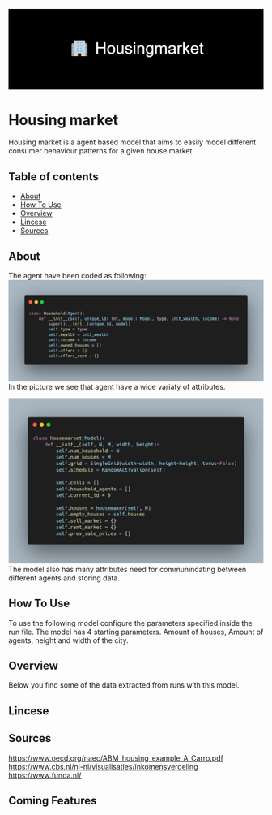 ![](doc/banner.png)

# Housing market


Housing market is a agent based model that aims to easily model different consumer behaviour patterns for a given house market.

## Table of contents
- [About](#about)
- [How To Use](#how-to-use)
- [Overview](#overview)
- [Lincese](#license)
- [Sources](#sources)

## About
The agent have been coded as following:
![Agent Code](/doc/agent.png)
In the picture we see that agent have a wide variaty of attributes.


![Model Code](/doc/model.png)
The model also has many attributes need for communincating between different agents and storing data.

## How To Use
To use the following model configure the parameters specified inside the run file. The model has 4 starting parameters. Amount of houses, Amount of agents, height and width of the city.

## Overview
Below you find some of the data extracted from runs with this model.

## Lincese

## Sources
https://www.oecd.org/naec/ABM_housing_example_A_Carro.pdf
https://www.cbs.nl/nl-nl/visualisaties/inkomensverdeling
https://www.funda.nl/

## Coming Features
